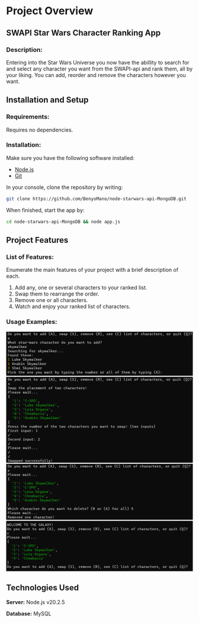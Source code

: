 # Project Overview
## SWAPI Star Wars Character Ranking App
### Description: 
Entering into the Star Wars Universe you now have the abillity to search for and select any character you want from the SWAPI-api and rank them, all by your liking. You can add, reorder and remove the characters however you want. 
## Installation and Setup
### Requirements:
Requires no dependencies.

### Installation: 
Make sure you have the following software installed:

- [Node.js](https://nodejs.org/)
- [Git](https://git-scm.com/)

In your console, clone the repository by writing:
```bash
git clone https://github.com/BenyoMano/node-starwars-api-MongoDB.git
```
When finished, start the app by:
````bash
cd node-starwars-api-MongoDB && node app.js
````
## Project Features
### List of Features: 
Enumerate the main features of your project with a brief description of each.
1. Add any, one or several characters to your ranked list.
2. Swap them to rearrange the order.
3. Remove one or all characters.
4. Watch and enjoy your ranked list of characters.
### Usage Examples:
![Alt text](image-3.png)
![Alt text](image-4.png)
![Alt text](image-5.png)
![Alt text](image.png)
## Technologies Used
**Server:** Node.js v20.2.5

**Database:** MySQL